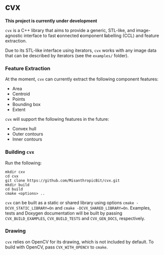cvx
===

**This project is currently under development**

``cvx`` is a C++ library that aims to provide a generic, STL-like, and image-agnostic interface to fast **c**onnected **c**omponent **l**abelling (CCL) and feature extraction.

Due to its STL-like interface using iterators, ``cvx`` works with any image data that can be described by iterators (see the ``examples/`` folder).

### Feature Extraction
At the moment, ``cvx`` can currently extract the following component features:

* Area
* Centroid
* Points
* Bounding box
* Extent

``cvx`` will support the following features in the future:

* Convex hull
* Outer contours
* Inner contours

### Building ``cvx``

Run the following:

```
mkdir cxv
cd cvx
git clone https://github.com/MisanthropicBit/cvx.git
mkdir build
cd build
cmake <options> ..
```

``cvx`` can be built as a static or shared library using options ``cmake -DCVX_STATIC_LIBRARY=On`` and ``cmake -DCVX_SHARED_LIBRARY=On``. Examples, tests and Doxygen documentation will be built by passing ``CVX_BUILD_EXAMPLES``, ``CVX_BUILD_TESTS`` and ``CVX_GEN_DOCS``, respectively.

### Drawing

``cvx`` relies on OpenCV for its drawing, which is not included by default. To build with OpenCV, pass ``CVX_WITH_OPENCV`` to ``cmake``.
